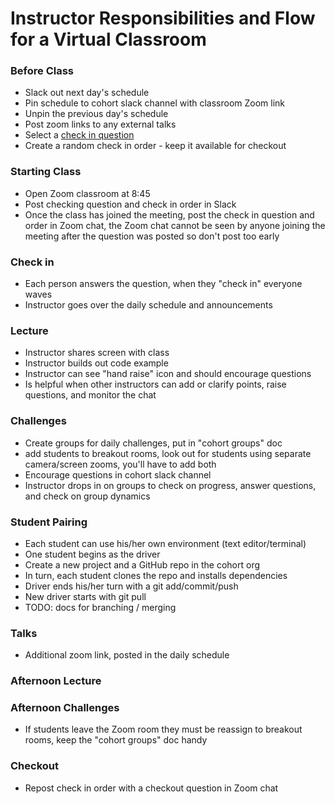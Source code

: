 # Instructor Responsibilities and Flow for a Virtual Classroom

### Before Class
- Slack out next day's schedule
- Pin schedule to cohort slack channel with classroom Zoom link
- Unpin the previous day's schedule
- Post zoom links to any external talks
- Select a [ check in question ](https://docs.google.com/document/d/1h4VtVJIL5GlhZrsxX6dVQmEM2SL638r87SjqoShqYoU/edit)
- Create a random check in order - keep it available for checkout

### Starting Class
- Open Zoom classroom at 8:45
- Post checking question and check in order in Slack
- Once the class has joined the meeting, post the check in question and order in Zoom chat, the Zoom chat cannot be seen by anyone joining the meeting after the question was posted so don't post too early

### Check in
- Each person answers the question, when they "check in" everyone waves
- Instructor goes over the daily schedule and announcements

### Lecture
- Instructor shares screen with class
- Instructor builds out code example
- Instructor can see "hand raise" icon and should encourage questions
- Is helpful when other instructors can add or clarify points, raise questions, and monitor the chat

### Challenges
- Create groups for daily challenges, put in "cohort groups" doc
- add students to breakout rooms, look out for students using separate camera/screen zooms, you'll have to add both
- Encourage questions in cohort slack channel
- Instructor drops in on groups to check on progress, answer questions, and check on group dynamics

### Student Pairing
- Each student can use his/her own environment (text editor/terminal)
- One student begins as the driver
- Create a new project and a GitHub repo in the cohort org
- In turn, each student clones the repo and installs dependencies
- Driver ends his/her turn with a git add/commit/push
- New driver starts with git pull
- TODO: docs for branching / merging

### Talks
- Additional zoom link, posted in the daily schedule

### Afternoon Lecture

### Afternoon Challenges
- If students leave the Zoom room they must be reassign to breakout rooms, keep the "cohort groups" doc handy

### Checkout
- Repost check in order with a checkout question in Zoom chat
